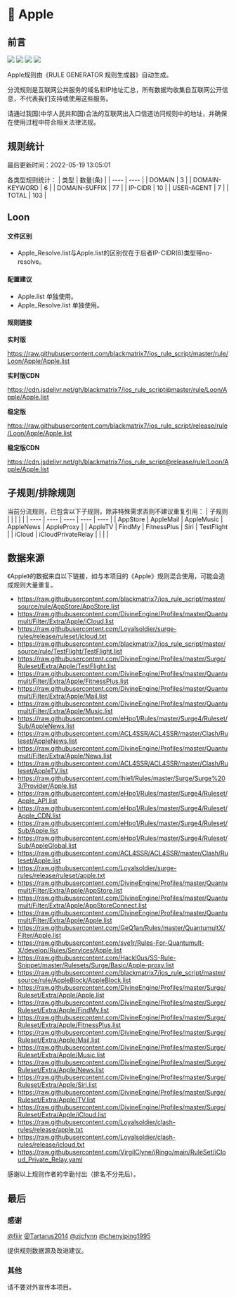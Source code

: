 # 🧸 Apple

## 前言

![](https://shields.io/badge/-移除重复规则-ff69b4) ![](https://shields.io/badge/-DOMAIN与DOMAIN--SUFFIX合并-green) ![](https://shields.io/badge/-DOMAIN--SUFFIX间合并-critical) ![](https://shields.io/badge/-IP--CIDR(6)合并-blueviolet) 

Apple规则由《RULE GENERATOR 规则生成器》自动生成。

分流规则是互联网公共服务的域名和IP地址汇总，所有数据均收集自互联网公开信息，不代表我们支持或使用这些服务。

请通过我国(中华人民共和国)合法的互联网出入口信道访问规则中的地址，并确保在使用过程中符合相关法律法规。

## 规则统计

最后更新时间：2022-05-19 13:05:01

各类型规则统计：
| 类型 | 数量(条)  | 
| ---- | ----  |
| DOMAIN | 3  | 
| DOMAIN-KEYWORD | 6  | 
| DOMAIN-SUFFIX | 77  | 
| IP-CIDR | 10  | 
| USER-AGENT | 7  | 
| TOTAL | 103  | 


## Loon 

#### 文件区别
- Apple_Resolve.list与Apple.list的区别仅在于后者IP-CIDR(6)类型带no-resolve。

#### 配置建议
- Apple.list 单独使用。
- Apple_Resolve.list 单独使用。

#### 规则链接
**实时版**

https://raw.githubusercontent.com/blackmatrix7/ios_rule_script/master/rule/Loon/Apple/Apple.list

**实时版CDN**

https://cdn.jsdelivr.net/gh/blackmatrix7/ios_rule_script@master/rule/Loon/Apple/Apple.list

**稳定版**

https://raw.githubusercontent.com/blackmatrix7/ios_rule_script/release/rule/Loon/Apple/Apple.list

**稳定版CDN**

https://cdn.jsdelivr.net/gh/blackmatrix7/ios_rule_script@release/rule/Loon/Apple/Apple.list

## 子规则/排除规则

当前分流规则，已包含以下子规则，除非特殊需求否则不建议重复引用：
| 子规则  |  |  |  |  | 
| ---- | ---- | ---- | ---- | ----  |
| AppStore | AppleMail | AppleMusic | AppleNews | AppleProxy  | 
| AppleTV | FindMy | FitnessPlus | Siri | TestFlight  | 
| iCloud | iCloudPrivateRelay  |  |  |  | 


## 数据来源

《Apple》的数据来自以下链接，如与本项目的《Apple》规则混合使用，可能会造成规则大量重复。

- https://raw.githubusercontent.com/blackmatrix7/ios_rule_script/master/source/rule/AppStore/AppStore.list
- https://raw.githubusercontent.com/DivineEngine/Profiles/master/Quantumult/Filter/Extra/Apple/iCloud.list
- https://raw.githubusercontent.com/Loyalsoldier/surge-rules/release/ruleset/icloud.txt
- https://raw.githubusercontent.com/blackmatrix7/ios_rule_script/master/source/rule/TestFlight/TestFlight.list
- https://raw.githubusercontent.com/DivineEngine/Profiles/master/Surge/Ruleset/Extra/Apple/TestFlight.list
- https://raw.githubusercontent.com/DivineEngine/Profiles/master/Quantumult/Filter/Extra/Apple/FitnessPlus.list
- https://raw.githubusercontent.com/DivineEngine/Profiles/master/Quantumult/Filter/Extra/Apple/Mail.list
- https://raw.githubusercontent.com/DivineEngine/Profiles/master/Quantumult/Filter/Extra/Apple/Music.list
- https://raw.githubusercontent.com/eHpo1/Rules/master/Surge4/Ruleset/Sub/AppleNews.list
- https://raw.githubusercontent.com/ACL4SSR/ACL4SSR/master/Clash/Ruleset/AppleNews.list
- https://raw.githubusercontent.com/DivineEngine/Profiles/master/Quantumult/Filter/Extra/Apple/News.list
- https://raw.githubusercontent.com/ACL4SSR/ACL4SSR/master/Clash/Ruleset/AppleTV.list
- https://raw.githubusercontent.com/lhie1/Rules/master/Surge/Surge%203/Provider/Apple.list
- https://raw.githubusercontent.com/eHpo1/Rules/master/Surge4/Ruleset/Apple_API.list
- https://raw.githubusercontent.com/eHpo1/Rules/master/Surge4/Ruleset/Apple_CDN.list
- https://raw.githubusercontent.com/eHpo1/Rules/master/Surge4/Ruleset/Sub/Apple.list
- https://raw.githubusercontent.com/eHpo1/Rules/master/Surge4/Ruleset/Sub/AppleGlobal.list
- https://raw.githubusercontent.com/ACL4SSR/ACL4SSR/master/Clash/Ruleset/Apple.list
- https://raw.githubusercontent.com/Loyalsoldier/surge-rules/release/ruleset/apple.txt
- https://raw.githubusercontent.com/DivineEngine/Profiles/master/Quantumult/Filter/Extra/Apple/AppStore.list
- https://raw.githubusercontent.com/DivineEngine/Profiles/master/Quantumult/Filter/Extra/Apple/AppStoreConnect.list
- https://raw.githubusercontent.com/DivineEngine/Profiles/master/Quantumult/Filter/Extra/Apple/Apple.list
- https://raw.githubusercontent.com/GeQ1an/Rules/master/QuantumultX/Filter/Apple.list
- https://raw.githubusercontent.com/sve1r/Rules-For-Quantumult-X/develop/Rules/Services/Apple.list
- https://raw.githubusercontent.com/Hackl0us/SS-Rule-Snippet/master/Rulesets/Surge/Basic/Apple-proxy.list
- https://raw.githubusercontent.com/blackmatrix7/ios_rule_script/master/source/rule/AppleBlock/AppleBlock.list
- https://raw.githubusercontent.com/DivineEngine/Profiles/master/Surge/Ruleset/Extra/Apple/Apple.list
- https://raw.githubusercontent.com/DivineEngine/Profiles/master/Surge/Ruleset/Extra/Apple/FindMy.list
- https://raw.githubusercontent.com/DivineEngine/Profiles/master/Surge/Ruleset/Extra/Apple/FitnessPlus.list
- https://raw.githubusercontent.com/DivineEngine/Profiles/master/Surge/Ruleset/Extra/Apple/Mail.list
- https://raw.githubusercontent.com/DivineEngine/Profiles/master/Surge/Ruleset/Extra/Apple/Music.list
- https://raw.githubusercontent.com/DivineEngine/Profiles/master/Surge/Ruleset/Extra/Apple/News.list
- https://raw.githubusercontent.com/DivineEngine/Profiles/master/Surge/Ruleset/Extra/Apple/Siri.list
- https://raw.githubusercontent.com/DivineEngine/Profiles/master/Surge/Ruleset/Extra/Apple/TV.list
- https://raw.githubusercontent.com/DivineEngine/Profiles/master/Surge/Ruleset/Extra/Apple/iCloud.list
- https://raw.githubusercontent.com/Loyalsoldier/clash-rules/release/apple.txt
- https://raw.githubusercontent.com/Loyalsoldier/clash-rules/release/icloud.txt
- https://raw.githubusercontent.com/VirgilClyne/iRingo/main/RuleSet/iCloud_Private_Relay.yaml


感谢以上规则作者的辛勤付出（排名不分先后）。

## 最后

### 感谢

[@fiiir](https://github.com/fiiir) [@Tartarus2014](https://github.com/Tartarus2014) [@zjcfynn](https://github.com/zjcfynn) [@chenyiping1995](https://github.com/chenyiping1995) 

提供规则数据源及改进建议。

### 其他

请不要对外宣传本项目。